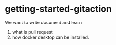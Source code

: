 # getting-started-gitaction
We want to write document and learn

1. what is pull request
2. how docker desktop can be installed.